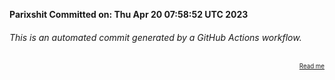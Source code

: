 **Parixshit Committed on: Thu Apr 20 07:58:52 UTC 2023** <!-- e438a010-2da3-4a92-96cc-b6e69c55a68a -->

###### This is an automated commit generated by a GitHub Actions workflow.

<div align="right"><sub><sup><a href="https://github.com/Parixshit/AutoCommit.git">Read me</a></sup></sub></div>
